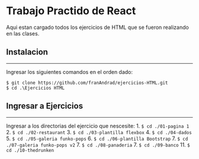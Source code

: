 # Trabajo Practido de React

Aqui estan cargado todos los ejercicios de HTML que se fueron realizando en las clases.


## Instalacion 
***
Ingresar los siguientes comandos en el orden dado:
```
$ git clone https://github.com/franAndrad/ejercicios-HTML.git
$ cd .\Ejercicios HTML
```

## Ingresar a Ejercicios
***

Ingresar a los directorias del ejercicio que nescesite:
    1. `$ cd ./01-pagina 1`
    2. `$ cd ./02-restaurant`
    3. `$ cd ./03-plantilla flexbox`
    4. `$ cd ./04-dados`
    5. `$ cd ./05-galeria funko-pops`
    6. `$ cd ./06-plantilla Bootstrap`
    7. `$ cd ./07-galeria funko-pops v2`
    7. `$ cd ./08-panaderia`
    7. `$ cd ./09-banco`
    11. `$ cd ./10-thedrunken`


